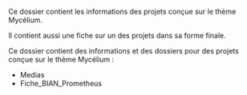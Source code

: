 Ce dossier contient les informations des projets conçue sur le thème Mycélium.

Il contient aussi une fiche sur un des projets dans sa forme finale.


Ce dossier contient des informations et des dossiers pour des projets conçue sur le thème Mycélium :
* Medias
* Fiche_BIAN_Prometheus
